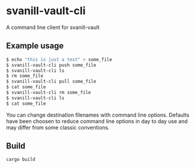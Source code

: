 # svanill-vault-cli

A command line client for svanill-vault

## Example usage

```bash
$ echo "this is just a test" > some_file
$ svanill-vault-cli push some_file
$ svanill-vault-cli ls
$ rm some_file
$ svanill-vault-cli pull some_file
$ cat some_file
$ svanill-vault-cli rm some_file
$ svanill-vault-cli ls
$ cat some_file
```

You can change destination filenames with command line options.
Defaults have been choosen to reduce command line options in day to day use and may differ from some classic conventions.

## Build

```
cargo build
```
